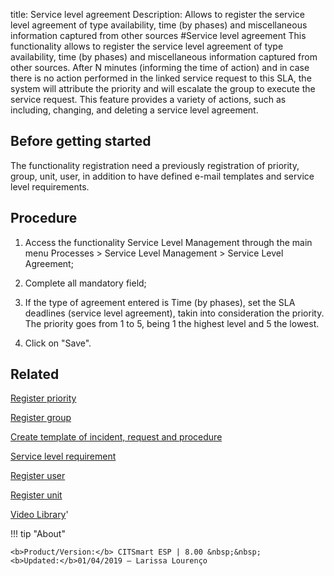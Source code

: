 title: Service level agreement
Description: Allows to register the service level agreement of type availability, time (by phases) and miscellaneous information captured from other sources
#Service level agreement
This functionality allows to register the service level agreement of type availability, time (by phases) and miscellaneous information captured from other sources.
After N minutes (informing the time of action) and in case there is no action performed in the linked service request to this SLA, the system will attribute the priority and will escalate the group to execute the service request.
This feature provides a variety of actions, such as including, changing, and deleting a service level agreement.

Before getting started
--------------------------

The functionality registration need a previously registration of priority,
group, unit, user, in addition to have defined e-mail templates and service
level requirements.

Procedure
-------------

1.  Access the functionality Service Level Management through the main menu
    Processes \> Service Level Management \> Service Level Agreement;

2.  Complete all mandatory field;

3.  If the type of agreement entered is Time (by phases), set the SLA deadlines
    (service level agreement), takin into consideration the priority. The
    priority goes from 1 to 5, being 1 the highest level and 5 the lowest.

4.  Click on "Save".

Related
-----------

[Register priority](https://docs-dev.citsmart.com/en/site/citsmart-esp-8/5-processes/portfolio-and-catalog/configuration/register-priority.html)

[Register group](https://docs-dev.citsmart.com/en/site/citsmart-esp-8/2-initial-settings/access-settings/user/register-groups.html)

[Create template of incident, request and procedure](https://docs-dev.citsmart.com/en/site/citsmart-esp-8/5-processes/tickets/configuration/create-template-of-ticket.html)

[Service level requirement](https://docs-dev.citsmart.com/en/site/citsmart-esp-8/5-processes/service-level/use/service-level-requirement.html)

[Register user](https://docs-dev.citsmart.com/en/site/citsmart-esp-8/2-initial-settings/access-settings/user/users.html)

[Register unit](https://docs-dev.citsmart.com/en/site/citsmart-esp-8/4-platform-administration/region-and-language/register-unit.html)


<i class='fa fa-youtube-play  fa-2x' style='color:#97ce17;vertical-align: middle;'> </i> [Video Library](https://www.youtube.com/playlist?list=PLB5qK2uzf2RNz3E16sjg5mfdugX2Ia9jZ)'

!!! tip "About"

    <b>Product/Version:</b> CITSmart ESP | 8.00 &nbsp;&nbsp;
    <b>Updated:</b>01/04/2019 – Larissa Lourenço


